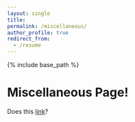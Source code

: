 ```yaml
---
layout: single
title:
permalink: /miscellaneous/
author_profile: true
redirect_from:
  - /resume
---
```


{% include base_path %}

# Miscellaneous Page!

Does this [link](/mdp-admissions/)?
